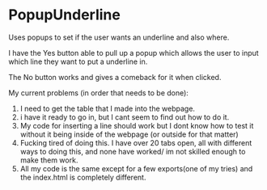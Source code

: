 # PopupUnderline
Uses popups to set if the user wants an underline and also where.

I have the Yes button able to pull up a popup which allows the user to input which line they want to put a underline in.

The No button works and gives a comeback for it when clicked.

My current problems (in order that needs to be done):

1. I need to get the table that I made into the webpage.
2. i have it ready to go in, but I cant seem to find out how to do it.
3. My code for inserting a line should work but I dont know how to test it without it being inside of the webpage (or outside for that matter)
4. Fucking tired of doing this. I have over 20 tabs open, all with different ways to doing this, and none have worked/ im not skilled enough to make them work.
5. All my code is the same except for a few exports(one of my tries) and the index.html is completely different.
